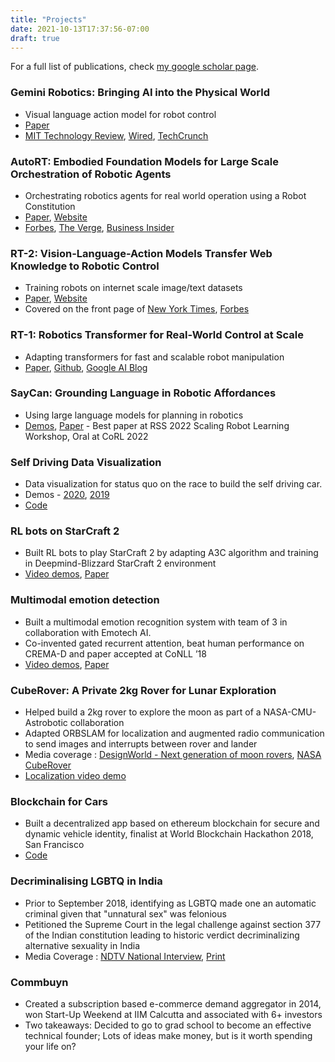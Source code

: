 ```yaml
---
title: "Projects"
date: 2021-10-13T17:37:56-07:00
draft: true
---
```

For a full list of publications, check [my google scholar page](https://scholar.google.com/citations?user=uemlfQYAAAAJ).

### Gemini Robotics: Bringing AI into the Physical World
- Visual language action model for robot control
- [Paper](https://arxiv.org/pdf/2503.20020)
- [MIT Technology Review](https://www.technologyreview.com/2025/03/12/1113178/gemini-robotics-uses-googles-top-language-model-to-make-robots-more-useful/), [Wired](https://www.wired.com/story/googles-gemini-robotics-ai-model-that-reaches-into-the-physical-world/), [TechCrunch](https://techcrunch.com/2025/03/12/google-deepmind-unveils-new-ai-models-for-controlling-robots/)

### AutoRT: Embodied Foundation Models for Large Scale Orchestration of Robotic Agents
- Orchestrating robotics agents for real world operation using a Robot Constitution
- [Paper](https://auto-rt.github.io/static/pdf/AutoRT.pdf), [Website](https://auto-rt.github.io/)
- [Forbes](https://www.forbes.com/sites/lesliekatz/2024/01/10/google-robot-constitution-inspired-by-asimov-declares-bots-cant-hurt-humans/), [The Verge](https://www.theverge.com/2024/1/4/24025535/google-ai-robot-constitution-autort-deepmind-three-laws), [Business Insider](https://www.businessinsider.com/google-deepmind-rules-ai-robots-safer-in-your-home-2024-1)

### RT-2: Vision-Language-Action Models Transfer Web Knowledge to Robotic Control
- Training robots on internet scale image/text datasets
- [Paper](https://arxiv.org/abs/2307.15818), [Website](https://robotics-transformer2.github.io/)
- Covered on the front page of [New York Times](https://static01.nyt.com/images/2023/07/29/nytfrontpage/scan.pdf), [Forbes](https://www.forbes.com/sites/janakirammsv/2023/07/31/googles-rt-2-ai-model-a-step-closer-to-robots-that-can-learn-like-humans/?sh=392b771465b9)

### RT-1: Robotics Transformer for Real-World Control at Scale
- Adapting transformers for fast and scalable robot manipulation
- [Paper](https://arxiv.org/abs/2212.06817), [Github](https://github.com/google-research/robotics_transformer), [Google AI Blog](https://ai.googleblog.com/2022/12/rt-1-robotics-transformer-for-real.html)

### SayCan: Grounding Language in Robotic Affordances
- Using large language models for planning in robotics
- [Demos](https://say-can.github.io/), [Paper](https://arxiv.org/abs/2204.01691) - Best paper at RSS 2022 Scaling Robot Learning Workshop, Oral at CoRL 2022


### Self Driving Data Visualization
- Data visualization for status quo on the race to build the self driving car.
- Demos - [2020](https://keerthanapg.com/stop-the-trolley/), [2019](https://keerthanapg.com/stop-the-trolley/2019/)
- [Code](https://github.com/keerthanpg/stop-the-trolley)


### RL bots on StarCraft 2
- Built RL bots to play StarCraft 2 by adapting A3C algorithm and training in Deepmind-Blizzard StarCraft 2 environment
- [Video demos](https://www.youtube.com/watch?v=K4iMO8jPtnc&list=PL4qVRWUWbgR7WxD6U86U79xMcuoxAl6hh), [Paper](https://arxiv.org/pdf/1807.08217.pdf)


### Multimodal emotion detection
- Built a multimodal emotion recognition system with team of 3 in collaboration with Emotech AI. 
- Co-invented gated recurrent attention, beat human performance on CREMA-D and paper accepted at CoNLL ’18 
- [Video demos](https://www.youtube.com/watch?v=Vxg4i80vxK0), [Paper](https://aclanthology.org/K18-1025.pdf)


### CubeRover: A Private 2kg Rover for Lunar Exploration 
- Helped build a 2kg rover to explore the moon as part of a NASA-CMU-Astrobotic collaboration
- Adapted ORBSLAM for localization and augmented radio communication to send images and interrupts between rover and lander
- Media coverage : [DesignWorld - Next generation of moon rovers](https://www.designworldonline.com/next-generation-of-moon-rovers/), [NASA CubeRover](https://www.nasa.gov/feature/commercial-cuberover-test-shows-how-nasa-investments-mature-space-tech)
- [Localization video demo](https://www.youtube.com/watch?v=je5EhpOrttc)


### Blockchain for Cars
- Built a decentralized app based on ethereum blockchain for secure and dynamic vehicle identity, finalist at World Blockchain Hackathon 2018, San Francisco
- [Code](https://github.com/keerthanpg/Hackathon_Vehicle_ID)


### Decriminalising LGBTQ in India
- Prior to September 2018, identifying as LGBTQ made one an automatic criminal given that "unnatural sex" was felonious
- Petitioned the Supreme Court in the legal challenge against section 377 of the Indian constitution leading to historic verdict decriminalizing alternative sexuality in India
- Media Coverage : [NDTV National Interview](https://www.youtube.com/watch?v=iq8T6rfEtCU), [Print](https://www.ndtv.com/india-news/iitians-go-to-top-court-demand-law-criminalising-gay-sex-be-scrapped-1851984)


### Commbuyn
- Created a subscription based e-commerce demand aggregator in 2014, won Start-Up Weekend at IIM Calcutta and associated with 6+ investors
- Two takeaways: Decided to go to grad school to become an effective technical founder; Lots of ideas make money, but is it worth spending your life on?
